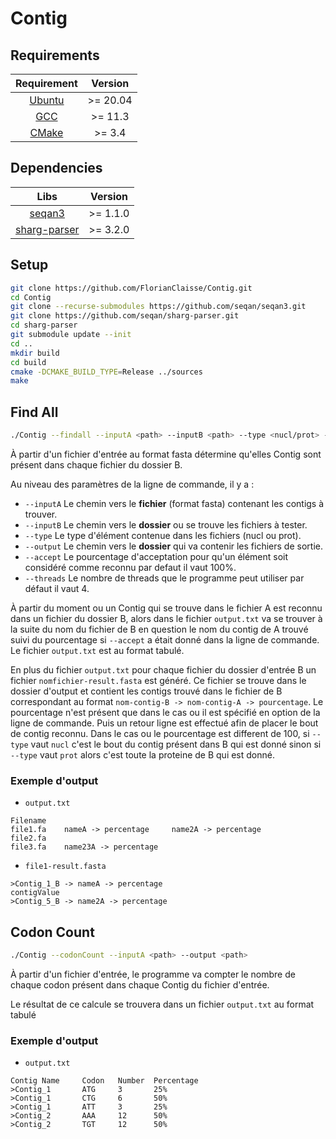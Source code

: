 # Contig

## Requirements

|         Requirement          | Version  |
|:----------------------------:|:--------:|
| [Ubuntu](https://ubuntu.com) | >= 20.04 |
|  [GCC](https://gcc.gnu.org)  | >= 11.3  |
|  [CMake](https://cmake.org)  |  >= 3.4  |

## Dependencies

|                         Libs                          | Version  |
|:-----------------------------------------------------:|:--------:|
| [seqan3](https://github.com/seqan/seqan3/tree/master) | >= 1.1.0 |
| [sharg-parser](https://github.com/seqan/sharg-parser) | >= 3.2.0 |

## Setup

```bash
git clone https://github.com/FlorianClaisse/Contig.git
cd Contig
git clone --recurse-submodules https://github.com/seqan/seqan3.git
git clone https://github.com/seqan/sharg-parser.git
cd sharg-parser
git submodule update --init
cd ..
mkdir build
cd build
cmake -DCMAKE_BUILD_TYPE=Release ../sources
make
```

## Find All

```bash
./Contig --findall --inputA <path> --inputB <path> --type <nucl/prot> --output <path> [--accept <percentage>] [--threads <number>]
```

À partir d'un fichier d'entrée au format fasta détermine qu'elles Contig sont présent dans chaque fichier du dossier B.

Au niveau des paramètres de la ligne de commande, il y a :

- `--inputA` Le chemin vers le **fichier** (format fasta) contenant les contigs à trouver.
- `--inputB` Le chemin vers le **dossier** ou se trouve les fichiers à tester.
- `--type` Le type d'élément contenue dans les fichiers (nucl ou prot).
- `--output` Le chemin vers le **dossier** qui va contenir les fichiers de sortie.
- `--accept` Le pourcentage d'acceptation pour qu'un élément soit considéré comme reconnu par defaut il vaut 100%.
- `--threads` Le nombre de threads que le programme peut utiliser par défaut il vaut 4.

À partir du moment ou un Contig qui se trouve dans le fichier A est reconnu dans un fichier du dossier B,
alors dans le fichier `output.txt` va se trouver à la suite du nom du fichier de B en question le nom du contig
de A trouvé suivi du pourcentage si `--accept` a était donné dans la ligne de commande.
Le fichier `output.txt` est au format tabulé.

En plus du fichier `output.txt` pour chaque fichier du dossier d'entrée B un fichier `nomfichier-result.fasta`
est généré. Ce fichier se trouve dans le dossier d'output et contient les contigs trouvé dans le fichier de B
correspondant au format `nom-contig-B -> nom-contig-A -> pourcentage`. Le pourcentage n'est présent que dans le
cas ou il est spécifié en option de la ligne de commande. Puis un retour ligne est effectué afin de placer le bout
de contig reconnu. Dans le cas ou le pourcentage est different de 100, si `--type` vaut `nucl` c'est le bout du contig
présent dans B qui est donné sinon si `--type` vaut `prot` alors c'est toute la proteine de B qui est donné.

### Exemple d'output

- `output.txt`

```text
Filename
file1.fa    nameA -> percentage     name2A -> percentage
file2.fa
file3.fa    name23A -> percentage
```

- `file1-result.fasta`

```text
>Contig_1_B -> nameA -> percentage
contigValue
>Contig_5_B -> name2A -> percentage
```

## Codon Count

```bash
./Contig --codonCount --inputA <path> --output <path>
```

À partir d'un fichier d'entrée, le programme va compter le nombre de chaque codon présent dans chaque
Contig du fichier d'entrée.

Le résultat de ce calcule se trouvera dans un fichier `output.txt` au format tabulé

### Exemple d'output

- `output.txt`

```text
Contig Name     Codon   Number  Percentage
>Contig_1       ATG     3       25%
>Contig_1       CTG     6       50%
>Contig_1       ATT     3       25%
>Contig_2       AAA     12      50%
>Contig_2       TGT     12      50%
```
